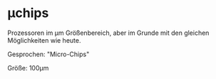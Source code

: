 # µchips 

Prozessoren im µm Größenbereich, aber im Grunde mit den gleichen Möglichkeiten wie heute.

Gesprochen: "Micro-Chips"

Größe: 100µm
